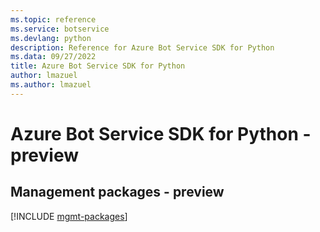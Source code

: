 ```yaml
---
ms.topic: reference
ms.service: botservice
ms.devlang: python
description: Reference for Azure Bot Service SDK for Python
ms.data: 09/27/2022
title: Azure Bot Service SDK for Python
author: lmazuel
ms.author: lmazuel
---
```

# Azure Bot Service SDK for Python - preview

## Management packages - preview
[!INCLUDE [mgmt-packages](bot-service-mgmt-index.md)]